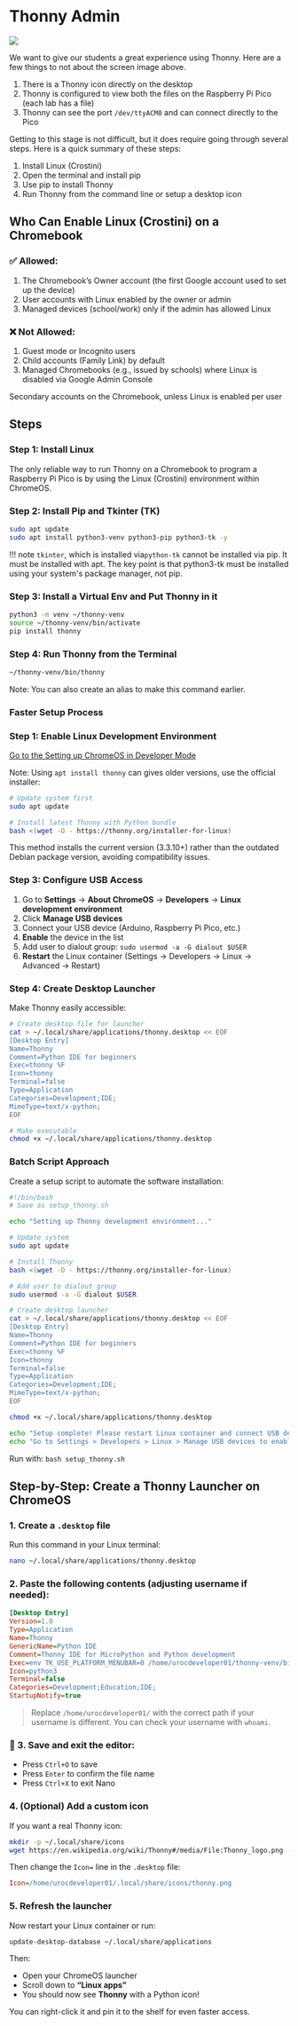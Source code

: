 # Thonny Admin

![](./thonny-ide.png)

We want to give our students a great experience using Thonny.  Here are a few things to
not about the screen image above.

1. There is a Thonny icon directly on the desktop
2. Thonny is configured to view both the files on the Raspberry Pi Pico (each lab has a file)
3. Thonny can see the port `/dev/ttyACM0` and can connect directly to the Pico

Getting to this stage is not difficult, but it does require going through
several steps.  Here is a quick summary of these steps:

1. Install Linux (Crostini)
2. Open the terminal and install pip 
3. Use pip to install Thonny
4. Run Thonny from the command line or setup a desktop icon

## Who Can Enable Linux (Crostini) on a Chromebook

### ✅ Allowed:

1. The Chromebook’s Owner account (the first Google account used to set up the device)
2. User accounts with Linux enabled by the owner or admin
3. Managed devices (school/work) only if the admin has allowed Linux

### ❌ Not Allowed:

1. Guest mode or Incognito users
2. Child accounts (Family Link) by default
3. Managed Chromebooks (e.g., issued by schools) where Linux is disabled via Google Admin Console

Secondary accounts on the Chromebook, unless Linux is enabled per user

## Steps

### Step 1: Install Linux

The only reliable way to run Thonny on a Chromebook to program a Raspberry Pi Pico is by using the Linux (Crostini) environment within ChromeOS. 

### Step 2: Install Pip and Tkinter (TK)

```sh
sudo apt update
sudo apt install python3-venv python3-pip python3-tk -y
```

!!! note
    `tkinter`, which is installed via`python-tk` cannot be installed via pip. It
    must be installed with apt.  The key point is that python3-tk must be installed using your system's package manager, not pip.

### Step 3: Install a Virtual Env and Put Thonny in it

```sh
python3 -m venv ~/thonny-venv
source ~/thonny-venv/bin/activate
pip install thonny
```

### Step 4: Run Thonny from the Terminal

```sh
~/thonny-venv/bin/thonny
```

Note:  You can also create an alias to make this command earlier.

### Faster Setup Process

### Step 1: Enable Linux Development Environment

[Go to the Setting up ChromeOS in Developer Mode](setting-up-developer-mode.md)


Note: Using `apt install thonny` can gives older versions, use the official installer:

```bash
# Update system first
sudo apt update

# Install latest Thonny with Python bundle
bash <(wget -O - https://thonny.org/installer-for-linux)
```

This method installs the current version (3.3.10+) rather than the outdated Debian package version, avoiding compatibility issues.

### Step 3: Configure USB Access

1. Go to **Settings** → **About ChromeOS** → **Developers** → **Linux development environment**
2. Click **Manage USB devices**
3. Connect your USB device (Arduino, Raspberry Pi Pico, etc.)
4. **Enable** the device in the list
5. Add user to dialout group: `sudo usermod -a -G dialout $USER`
6. **Restart** the Linux container (Settings → Developers → Linux → Advanced → Restart)

### Step 4: Create Desktop Launcher

Make Thonny easily accessible:

```bash
# Create desktop file for launcher
cat > ~/.local/share/applications/thonny.desktop << EOF
[Desktop Entry]
Name=Thonny
Comment=Python IDE for beginners
Exec=thonny %F
Icon=thonny
Terminal=false
Type=Application
Categories=Development;IDE;
MimeType=text/x-python;
EOF

# Make executable
chmod +x ~/.local/share/applications/thonny.desktop
```


### Batch Script Approach

Create a setup script to automate the software installation:

```bash
#!/bin/bash
# Save as setup_thonny.sh

echo "Setting up Thonny development environment..."

# Update system
sudo apt update

# Install Thonny
bash <(wget -O - https://thonny.org/installer-for-linux)

# Add user to dialout group
sudo usermod -a -G dialout $USER

# Create desktop launcher
cat > ~/.local/share/applications/thonny.desktop << EOF
[Desktop Entry]
Name=Thonny
Comment=Python IDE for beginners
Exec=thonny %F
Icon=thonny
Terminal=false
Type=Application
Categories=Development;IDE;
MimeType=text/x-python;
EOF

chmod +x ~/.local/share/applications/thonny.desktop

echo "Setup complete! Please restart Linux container and connect USB devices."
echo "Go to Settings > Developers > Linux > Manage USB devices to enable your hardware."
```

Run with: `bash setup_thonny.sh`


## Step-by-Step: Create a Thonny Launcher on ChromeOS

### 1. **Create a `.desktop` file**

Run this command in your Linux terminal:

```bash
nano ~/.local/share/applications/thonny.desktop
```

### 2. **Paste the following contents** (adjusting username if needed):

```ini
[Desktop Entry]
Version=1.0
Type=Application
Name=Thonny
GenericName=Python IDE
Comment=Thonny IDE for MicroPython and Python development
Exec=env TK_USE_PLATFORM_MENUBAR=0 /home/urocdeveloper01/thonny-venv/bin/thonny
Icon=python3
Terminal=false
Categories=Development;Education;IDE;
StartupNotify=true
```

> Replace `/home/urocdeveloper01/` with the correct path if your username is different. You can check your username with `whoami`.

### 💾 3. **Save and exit** the editor:

* Press `Ctrl+O` to save
* Press `Enter` to confirm the file name
* Press `Ctrl+X` to exit Nano

### 4. **(Optional) Add a custom icon**

If you want a real Thonny icon:

```bash
mkdir -p ~/.local/share/icons
wget https://en.wikipedia.org/wiki/Thonny#/media/File:Thonny_logo.png -O ~/.local/share/icons/thonny.png
```

Then change the `Icon=` line in the `.desktop` file:

```ini
Icon=/home/urocdeveloper01/.local/share/icons/thonny.png
```

### 5. **Refresh the launcher**

Now restart your Linux container or run:

```bash
update-desktop-database ~/.local/share/applications
```

Then:

* Open your ChromeOS launcher
* Scroll down to **“Linux apps”**
* You should now see **Thonny** with a Python icon!

You can right-click it and pin it to the shelf for even faster access.
